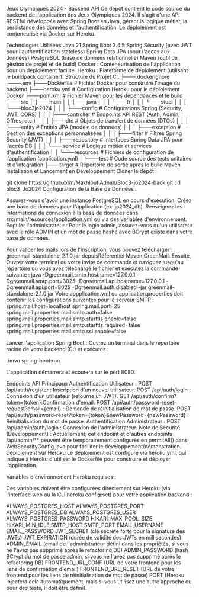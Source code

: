 Jeux Olympiques 2024 - Backend API
Ce dépôt contient le code source du backend de l'application des Jeux Olympiques 2024. Il s'agit d'une API RESTful développée avec Spring Boot en Java, gérant la logique métier, la persistance des données et l'authentification. Le déploiement est conteneurisé via Docker sur Heroku.

Technologies Utilisées
Java 21
Spring Boot 3.4.5
Spring Security (avec JWT pour l'authentification stateless)
Spring Data JPA (pour l'accès aux données)
PostgreSQL (base de données relationnelle)
Maven (outil de gestion de projet et de build)
Docker : Conteneurisation de l'application pour un déploiement facilité.
Heroku : Plateforme de déploiement (utilisant le buildpack container).
Structure du Projet
C:.
├───.dockerignore
├───.env
├───Dockerfile                 # Fichier Docker pour construire l'image du backend
├───heroku.yml                 # Configuration Heroku pour le déploiement Docker
├───pom.xml                    # Fichier Maven pour les dépendances et le build
├───src
│   ├───main
│   │   ├───java
│   │   │   └───fr
│   │   │       └───studi
│   │   │           └───bloc3jo2024
│   │   │               ├───config         # Configurations Spring (Security, JWT, CORS)
│   │   │               ├───controller     # Endpoints API REST (Auth, Admin, Offres, etc.)
│   │   │               ├───dto            # Objets de transfert de données (DTOs)
│   │   │               ├───entity         # Entités JPA (modèle de données)
│   │   │               ├───exception      # Gestion des exceptions personnalisées
│   │   │               ├───filter         # Filtres Spring Security (JWT)
│   │   │               ├───repository     # Interfaces Spring Data JPA pour l'accès DB
│   │   │               └───service        # Logique métier et services d'authentification
│   │   └───resources      # Fichiers de configuration de l'application (application.yml)
│   └───test               # Code source des tests unitaires et d'intégration
├───target                     # Répertoire de sortie après le build Maven
Installation et Lancement en Développement
Cloner le dépôt :

git clone https://github.com/MakhloufiAdnan/Bloc3-jo2024-back.git
cd bloc3_Jo2024
Configuration de la Base de Données :

Assurez-vous d'avoir une instance PostgreSQL en cours d'exécution.
Créez une base de données pour l'application (ex: jo2024_db).
Renseignez les informations de connexion à la base de données dans src/main/resources/application.yml ou via des variables d'environnement.
Populer l'administrateur : Pour le login admin, assurez-vous qu'un utilisateur avec le rôle ADMIN et un mot de passe hashé avec BCrypt existe dans votre base de données.

Pour valider les mails lors de l'inscription, vous pouvez télécharger : greenmail-standalone-2.1.0.jar depuisRéférentiel Maven GreenMail. 
Ensuite, Ouvrez votre terminal ou votre invite de commande et naviguez jusqu'au répertoire où vous avez téléchargé le fichier et 
exécutez la commande suivante : java -Dgreenmail.smtp.hostname=127.0.0.1 -Dgreenmail.smtp.port=3025 -Dgreenmail.api.hostname=127.0.0.1 -Dgreenmail.api.port=8025 -Dgreenmail.auth.disabled -jar greenmail-standalone-2.1.0.jar
Votre appplication.yml ou application.properties doit contenir les configurations suivantes pour le serveur SMTP :
spring.mail.host=localhost
spring.mail.port=25
spring.mail.properties.mail.smtp.auth=false
spring.mail.properties.mail.smtp.starttls.enable=false
spring.mail.properties.mail.smtp.starttls.required=false
spring.mail.properties.mail.smtp.ssl.enable=false

Lancer l'application Spring Boot :
Ouvrez un terminal dans le répertoire racine de votre backend (C:) et exécutez :

./mvn spring-boot:run

L'application démarrera et écoutera sur le port 8080.

 
Endpoints API Principaux
Authentification Utilisateur :
POST /api/auth/register : Inscription d'un nouvel utilisateur.
POST /api/auth/login : Connexion d'un utilisateur (retourne un JWT).
GET /api/auth/confirm?token={token}:Confirmation d'email.
POST /api/auth/password-reset-request?email={email} : Demande de réinitialisation de mot de passe.
POST /api/auth/password-reset?token={token}&newPassword={newPassword} : Réinitialisation du mot de passe.
Authentification Administrateur :
POST /api/admin/auth/login : Connexion de l'administrateur.
Note de Sécurité (Développement) : Actuellement, cet endpoint et d'autres endpoints /api/admin/** peuvent être temporairement configurés en permitAll() dans WebSecurityConfig.java pour faciliter le développement/démonstration.
Déploiement sur Heroku
Le déploiement est configuré via heroku.yml, qui indique à Heroku d'utiliser le Dockerfile pour construire et déployer l'application.

Variables d'environnement Heroku requises :

Ces variables doivent être configurées directement sur Heroku (via l'interface web ou la CLI heroku config:set) pour votre application backend :

ALWAYS_POSTGRES_HOST
ALWAYS_POSTGRES_PORT
ALWAYS_POSTGRES_DB
ALWAYS_POSTGRES_USER
ALWAYS_POSTGRES_PASSWORD
HIKARI_MAX_POOL_SIZE
HIKARI_MIN_IDLE
SMTP_HOST
SMTP_PORT
EMAIL_USERNAME
EMAIL_PASSWORD
JWT_SECRET (clé secrète forte pour la signature des JWTs)
JWT_EXPIRATION (durée de validité des JWTs en millisecondes)
ADMIN_EMAIL (email de l'administrateur défini dans les propriétés, si vous ne l'avez pas supprimé après le refactoring DB)
ADMIN_PASSWORD (hash BCrypt du mot de passe admin, si vous ne l'avez pas supprimé après le refactoring DB)
FRONTEND_URL_CONF (URL de votre frontend pour les liens de confirmation d'email)
FRONTEND_URL_RESET (URL de votre frontend pour les liens de réinitialisation de mot de passe)
PORT (Heroku injectera cela automatiquement, mais si vous utilisez une autre approche ou pour des tests, il doit être défini).
